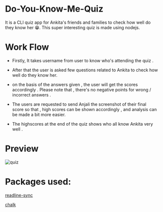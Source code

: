 # Do-You-Know-Me-Quiz
It is a CLI quiz app for Ankita's friends and families to check how well do they know her 😁. This super interesting quiz is made using nodejs.

# Work Flow
* Firstly, It takes username from user to know who's attending the quiz .

* After that the user is asked few questions related to Ankita to check how well do they know her.

* on the basis of the answers given , the user will get the scores accordingly . Please note that , there's no negative points for wrong / incorrect answers .

* The users are requested to send Anjali the screenshot of their final score so that , high scores can be shown accordingly , and analysis can be made a bit more easier.

* The highscores at the end of the quiz shows who all know Ankita very well .

# Preview
![quiz](https://user-images.githubusercontent.com/50478681/176250715-57192eb6-ddee-47a7-b004-cd19f197c5d3.png)


# Packages used:
[readline-sync](https://www.npmjs.com/package/readline-sync)

[chalk](https://www.npmjs.com/package/chalk)
